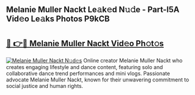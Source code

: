 ## Melanie Muller Nackt Le𝚊k𝚎d N𝚞𝚍e - Part-I5A Vid𝚎o Le𝚊ks Photos P9kCB

# <h2><a href="http://fb0cmd.evod.top/?m=Melanie+Muller+Nackt">🔗 👉🔴 Melanie Muller Nackt Vid𝚎o Ph𝚘t𝚘s</a></h2>

[![Melanie Muller Nackt N𝚞d𝚎s](https://i.imgur.com/8V9OHl7.gif)](http://fb0cmd.evod.top/?m=Melanie+Muller+Nackt)
Online creator Melanie Muller Nackt who creates engaging lifestyle and dance content, featuring solo and collaborative dance trend performances and mini vlogs. Passionate advocate Melanie Muller Nackt, known for their unwavering commitment to social justice and human rights. 
